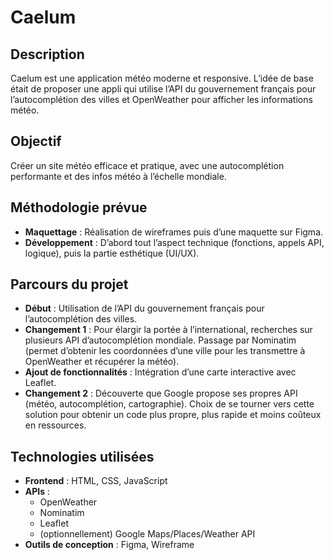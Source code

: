# Caelum

## Description

Caelum est une application météo moderne et responsive. L’idée de base était de proposer une appli qui utilise l’API du gouvernement français pour l’autocomplétion des villes et OpenWeather pour afficher les informations météo.

## Objectif

Créer un site météo efficace et pratique, avec une autocomplétion performante et des infos météo à l’échelle mondiale.

## Méthodologie prévue

- **Maquettage** : Réalisation de wireframes puis d’une maquette sur Figma.
- **Développement** : D’abord tout l’aspect technique (fonctions, appels API, logique), puis la partie esthétique (UI/UX).

## Parcours du projet

- **Début** : Utilisation de l’API du gouvernement français pour l’autocomplétion des villes.
- **Changement 1** : Pour élargir la portée à l’international, recherches sur plusieurs API d’autocomplétion mondiale. Passage par Nominatim (permet d’obtenir les coordonnées d’une ville pour les transmettre à OpenWeather et récupérer la météo).
- **Ajout de fonctionnalités** : Intégration d’une carte interactive avec Leaflet.
- **Changement 2** : Découverte que Google propose ses propres API (météo, autocomplétion, cartographie). Choix de se tourner vers cette solution pour obtenir un code plus propre, plus rapide et moins coûteux en ressources.

## Technologies utilisées

- **Frontend** : HTML, CSS, JavaScript
- **APIs** :
  - OpenWeather
  - Nominatim
  - Leaflet
  - (optionnellement) Google Maps/Places/Weather API
- **Outils de conception** : Figma, Wireframe
